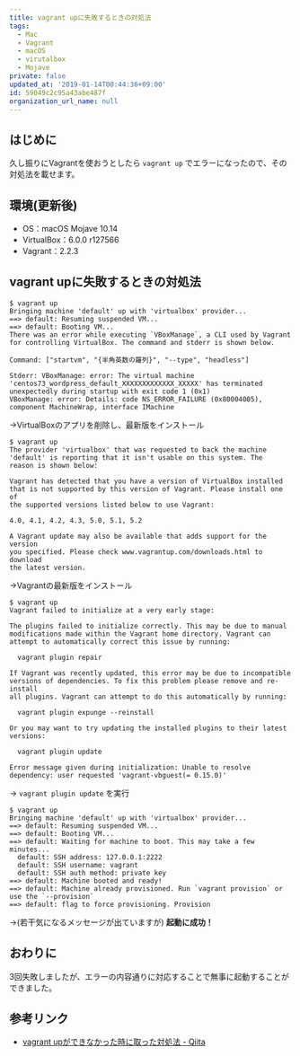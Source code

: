 ```yaml
---
title: vagrant upに失敗するときの対処法
tags:
  - Mac
  - Vagrant
  - macOS
  - virutalbox
  - Mojave
private: false
updated_at: '2019-01-14T00:44:36+09:00'
id: 59049c2c95a43abe487f
organization_url_name: null
---
```

## はじめに

久し振りにVagrantを使おうとしたら `vagrant up` でエラーになったので、その対処法を載せます。

## 環境(更新後)

- OS：macOS Mojave 10.14
- VirtualBox：6.0.0 r127566
- Vagrant：2.2.3

## vagrant upに失敗するときの対処法

```shell-session
$ vagrant up
Bringing machine 'default' up with 'virtualbox' provider...
==> default: Resuming suspended VM...
==> default: Booting VM...
There was an error while executing `VBoxManage`, a CLI used by Vagrant
for controlling VirtualBox. The command and stderr is shown below.

Command: ["startvm", "{半角英数の羅列}", "--type", "headless"]

Stderr: VBoxManage: error: The virtual machine 'centos73_wordpress_default_XXXXXXXXXXXXX_XXXXX' has terminated unexpectedly during startup with exit code 1 (0x1)
VBoxManage: error: Details: code NS_ERROR_FAILURE (0x80004005), component MachineWrap, interface IMachine
```

→VirtualBoxのアプリを削除し、最新版をインストール

```shell-session
$ vagrant up
The provider 'virtualbox' that was requested to back the machine
'default' is reporting that it isn't usable on this system. The
reason is shown below:

Vagrant has detected that you have a version of VirtualBox installed
that is not supported by this version of Vagrant. Please install one of
the supported versions listed below to use Vagrant:

4.0, 4.1, 4.2, 4.3, 5.0, 5.1, 5.2

A Vagrant update may also be available that adds support for the version
you specified. Please check www.vagrantup.com/downloads.html to download
the latest version.
```

→Vagrantの最新版をインストール

```shell-session
$ vagrant up
Vagrant failed to initialize at a very early stage:

The plugins failed to initialize correctly. This may be due to manual
modifications made within the Vagrant home directory. Vagrant can
attempt to automatically correct this issue by running:

  vagrant plugin repair

If Vagrant was recently updated, this error may be due to incompatible
versions of dependencies. To fix this problem please remove and re-install
all plugins. Vagrant can attempt to do this automatically by running:

  vagrant plugin expunge --reinstall

Or you may want to try updating the installed plugins to their latest
versions:

  vagrant plugin update

Error message given during initialization: Unable to resolve dependency: user requested 'vagrant-vbguest(= 0.15.0)'
```

→ `vagrant plugin update` を実行

```shell-session
$ vagrant up
Bringing machine 'default' up with 'virtualbox' provider...
==> default: Resuming suspended VM...
==> default: Booting VM...
==> default: Waiting for machine to boot. This may take a few minutes...
  default: SSH address: 127.0.0.1:2222
  default: SSH username: vagrant
  default: SSH auth method: private key
==> default: Machine booted and ready!
==> default: Machine already provisioned. Run `vagrant provision` or use the `--provision`
==> default: flag to force provisioning. Provision
```

→(若干気になるメッセージが出ていますが) __起動に成功！__

## おわりに

3回失敗しましたが、エラーの内容通りに対応することで無事に起動することができました。

## 参考リンク

- [vagrant upができなかった時に取った対処法 - Qiita](https://qiita.com/hiroki5123/items/445b381fc875cd1bca98)
